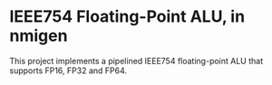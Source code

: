 # IEEE754 Floating-Point ALU, in nmigen

This project implements a pipelined IEEE754 floating-point ALU that
supports FP16, FP32 and FP64.
